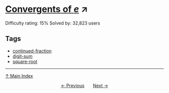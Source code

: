 # [Convergents of $e$](https://projecteuler.net/problem=65) ↗️

Difficulty rating: 15%
Solved by: 32,823 users
## Tags

- [continued-fraction](../tags/continued-fraction.md)
- [digit-sum](../tags/digit-sum.md)
- [square-root](../tags/square-root.md)



---

[↑ Main Index](../README.md)


<div align=center><a href='64.md'>← Previous</a> &nbsp;&nbsp; &nbsp;&nbsp;  <a href='66.md'>Next →</a></div>
